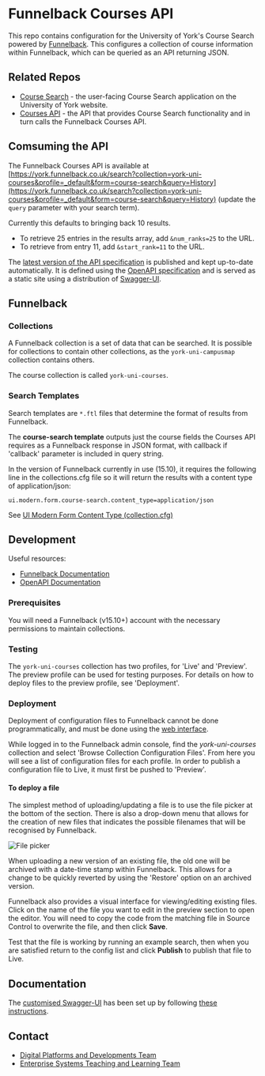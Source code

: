 # Funnelback Courses API

This repo contains configuration for the University of York's Course Search powered by [Funnelback](https://www.funnelback.com/). 
This configures a collection of course information within Funnelback, which can be queried as an API returning JSON.

## Related Repos

- [Course Search](https://github.com/university-of-york/uoy-app-course-search) - the user-facing Course Search application on the University of York website.
- [Courses API](https://github.com/university-of-york/uoy-api-courses) - the API that provides Course Search functionality and in turn calls the Funnelback Courses API.

## Comsuming the API

The Funnelback Courses API is available at [https://york.funnelback.co.uk/search?collection=york-uni-courses&profile=_default&form=course-search&query=History](https://york.funnelback.co.uk/search?collection=york-uni-courses&profile=_default&form=course-search&query=History) (update the `query` parameter with your search term).

Currently this defaults to bringing back 10 results.
* To retrieve 25 entries in the results array, add `&num_ranks=25` to the URL.
* To retrieve from entry 11, add `&start_rank=11` to the URL.

The [latest version of the API specification](https://university-of-york.github.io/uoy-config-funnelback-courses) is published and kept up-to-date automatically. It is defined using the [OpenAPI specification](https://swagger.io/docs/specification/about/) and is served as a static site using a distribution of [Swagger-UI](https://github.com/swagger-api/swagger-ui/tree/master/dist).

## Funnelback

### Collections

A Funnelback collection is a set of data that can be searched. It is possible for collections to contain other collections, as the `york-uni-campusmap` collection contains others.

The course collection is called `york-uni-courses`.

### Search Templates

Search templates are `*.ftl` files that determine the format of results from Funnelback.

The __course-search template__ outputs just the course fields the Courses API requires as a Funnelback response in JSON format, 
with callback if 'callback' parameter is included in query string. 

In the version of Funnelback currently in use (15.10), it requires the following line in the collections.cfg file so it 
will return the results with a content type of application/json:

    ui.modern.form.course-search.content_type=application/json

See [UI Modern Form Content Type (collection.cfg)](https://docs.funnelback.com/15.10/more/extra/ui_modern_form_content_type_collection_cfg.html)

## Development

Useful resources:
* [Funnelback Documentation](https://docs.funnelback.com/)
* [OpenAPI Documentation](https://swagger.io/docs/specification/)

### Prerequisites

You will need a Funnelback (v15.10+) account with the necessary permissions to maintain collections.

### Testing

The `york-uni-courses` collection has two profiles, for 'Live' and 'Preview'. The preview profile can be used for testing 
purposes. For details on how to deploy files to the preview profile, see 'Deployment'.

### Deployment

Deployment of configuration files to Funnelback cannot be done programmatically, and must be done using the [web interface](https://york.funnelback.co.uk/search/admin).

While logged in to the Funnelback admin console, find the *york-uni-courses* collection and select 'Browse Collection Configuration Files'.
From here you will see a list of configuration files for each profile. In order to publish a configuration file to Live, 
it must first be pushed to 'Preview'.

#### To deploy a file

The simplest method of uploading/updating a file is to use the file picker at the bottom of the section. 
There is also a drop-down menu that allows for the creation of new files that indicates the possible filenames that will be recognised by Funnelback.

![File picker](https://user-images.githubusercontent.com/68321515/91434581-f0095480-e85c-11ea-9480-f95f217d6a46.png)

When uploading a new version of an existing file, the old one will be archived with a date-time stamp within Funnelback.
This allows for a change to be quickly reverted by using the 'Restore' option on an archived version.

Funnelback also provides a visual interface for viewing/editing existing files. 
Click on the name of the file you want to edit in the preview section to open the editor. 
You will need to copy the code from the matching file in Source Control to overwrite the file, and then click **Save**.

Test that the file is working by running an example search, then when you are satisfied return to the config list and click **Publish** to publish that file to Live.

## Documentation

The [customised Swagger-UI](https://university-of-york.github.io/uoy-config-funnelback-courses/) has been set up by following [these instructions](https://wiki.york.ac.uk/display/ittechdocs/Hosting+API+Documentation+with+Swagger+UI).

## Contact

- [Digital Platforms and Developments Team](mailto:marketing-support@york.ac.uk)
- [Enterprise Systems Teaching and Learning Team](mailto:esg-teaching-and-learning-group@york.ac.uk)
